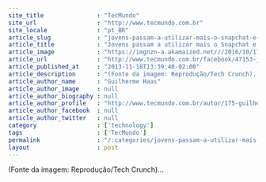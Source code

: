 ```yaml
---
site_title               : "TecMundo"
site_url                 : "http://www.tecmundo.com.br"
site_locale              : "pt_BR"
article_slug             : "jovens-passam-a-utilizar-mais-o-snapchat-e-o-whatsapp-do-que-o-facebook"
article_title            : "Jovens passam a utilizar mais o Snapchat e o WhatsApp do que o Facebook"
article_image            : "https://imgnzn-a.akamaized.net///2016/10/17/17170716580312-t1200x480.jpg"
article_url              : "http://www.tecmundo.com.br/facebook/47153-jovens-passam-a-utilizar-mais-o-snapchat-e-o-whatsapp-do-que-o-facebook.htm"
article_published_at     : "2013-11-18T13:39:40-02:00"
article_description      : "(Fonte da imagem: Reprodução/Tech Crunch)..."
article_author_name      : "Guilherme Haas"
article_author_image     : null
article_author_biography : null
article_author_profile   : "http://www.tecmundo.com.br/autor/175-guilherme-haas/"
article_author_facebook  : null
article_author_twitter   : null
category                 : ['technology']
tags                     : ['TecMundo']
permalink                : "/:categories/jovens-passam-a-utilizar-mais-o-snapchat-e-o-whatsapp-do-que-o-facebook/"
layout                   : post
---
```


(Fonte da imagem: Reprodução/Tech Crunch)...
